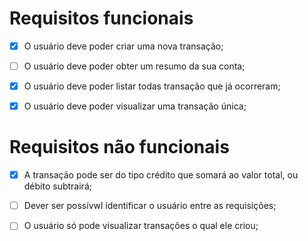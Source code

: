 # Requisitos funcionais
- [x] O usuário deve poder criar uma nova transação;

- [ ] O usuário deve poder obter um resumo da sua conta;

- [x] O usuário deve poder listar todas transação que já ocorreram;

- [x] O usuário deve poder visualizar uma transação única;

# Requisitos não funcionais

- [x] A transação pode ser do tipo crédito que somará ao valor total, ou débito subtrairá;

- [ ] Dever ser possívwl identificar o usuário entre as requisições;

- [ ] O usuário só pode visualizar transações o qual ele criou;

